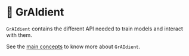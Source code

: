 # 👷 GrAIdient

`GrAIdient` contains the different API needed to train models and interact 
with them.

See the [main concepts](../Concepts/CONCEPTS.md) to know more about `GrAIdient`.

